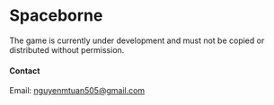 # Spaceborne
The game is currently under development and must not be copied or distributed without permission. </b>

#### Contact
Email: nguyenmtuan505@gmail.com
